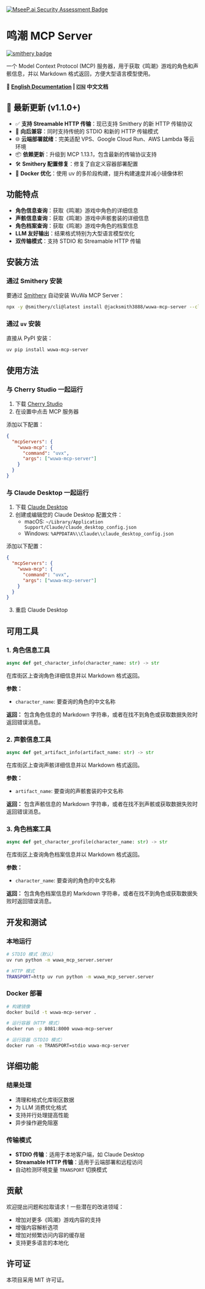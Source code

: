 [![MseeP.ai Security Assessment Badge](https://mseep.net/pr/jacksmith3888-wuwa-mcp-server-badge.png)](https://mseep.ai/app/jacksmith3888-wuwa-mcp-server)

# 鸣潮 MCP Server

[![smithery badge](https://smithery.ai/badge/@jacksmith3888/wuwa-mcp-server)](https://smithery.ai/server/@jacksmith3888/wuwa-mcp-server)

一个 Model Context Protocol (MCP) 服务器，用于获取《鸣潮》游戏的角色和声骸信息，并以 Markdown 格式返回，方便大型语言模型使用。

**📄 [English Documentation](README_EN.md) | 🇨🇳 中文文档**

## 🚀 最新更新 (v1.1.0+)

- ✅ **支持 Streamable HTTP 传输**：现已支持 Smithery 的新 HTTP 传输协议
- 🔄 **向后兼容**：同时支持传统的 STDIO 和新的 HTTP 传输模式
- 🌐 **云端部署就绪**：完美适配 VPS、Google Cloud Run、AWS Lambda 等云环境
- 📦 **依赖更新**：升级到 MCP 1.13.1，包含最新的传输协议支持
- 🛠️ **Smithery 配置修复**：修复了自定义容器部署配置
- 🐳 **Docker 优化**：使用 uv 的多阶段构建，提升构建速度并减小镜像体积

## 功能特点

- **角色信息查询**：获取《鸣潮》游戏中角色的详细信息
- **声骸信息查询**：获取《鸣潮》游戏中声骸套装的详细信息
- **角色档案查询**：获取《鸣潮》游戏中角色的档案信息
- **LLM 友好输出**：结果格式特别为大型语言模型优化
- **双传输模式**：支持 STDIO 和 Streamable HTTP 传输

## 安装方法

### 通过 Smithery 安装

要通过 [Smithery](https://smithery.ai/server/@jason/wuwa-mcp-server) 自动安装 WuWa MCP Server：

```bash
npx -y @smithery/cli@latest install @jacksmith3888/wuwa-mcp-server --client claude --key YOUR_SMITHERY_KEYs
```

### 通过 `uv` 安装

直接从 PyPI 安装：

```bash
uv pip install wuwa-mcp-server
```

## 使用方法

### 与 Cherry Studio 一起运行

1. 下载 [Cherry Studio](https://github.com/CherryHQ/cherry-studio)
2. 在设置中点击 MCP 服务器

添加以下配置：

```json
{
  "mcpServers": {
    "wuwa-mcp": {
      "command": "uvx",
      "args": ["wuwa-mcp-server"]
    }
  }
}
```

### 与 Claude Desktop 一起运行

1. 下载 [Claude Desktop](https://claude.ai/download)
2. 创建或编辑您的 Claude Desktop 配置文件：
   - macOS: `~/Library/Application Support/Claude/claude_desktop_config.json`
   - Windows: `%APPDATA%\\Claude\\claude_desktop_config.json`

添加以下配置：

```json
{
  "mcpServers": {
    "wuwa-mcp": {
      "command": "uvx",
      "args": ["wuwa-mcp-server"]
    }
  }
}
```

3. 重启 Claude Desktop

## 可用工具

### 1. 角色信息工具

```python
async def get_character_info(character_name: str) -> str
```

在库街区上查询角色详细信息并以 Markdown 格式返回。

**参数：**

- `character_name`: 要查询的角色的中文名称

**返回：**
包含角色信息的 Markdown 字符串，或者在找不到角色或获取数据失败时返回错误消息。

### 2. 声骸信息工具

```python
async def get_artifact_info(artifact_name: str) -> str
```

在库街区上查询声骸详细信息并以 Markdown 格式返回。

**参数：**

- `artifact_name`: 要查询的声骸套装的中文名称

**返回：**
包含声骸信息的 Markdown 字符串，或者在找不到声骸或获取数据失败时返回错误消息。

### 3. 角色档案工具

```python
async def get_character_profile(character_name: str) -> str
```

在库街区上查询角色档案信息并以 Markdown 格式返回。

**参数：**

- `character_name`: 要查询的角色的中文名称

**返回：**
包含角色档案信息的 Markdown 字符串，或者在找不到角色或获取数据失败时返回错误消息。

## 开发和测试

### 本地运行

```bash
# STDIO 模式（默认）
uv run python -m wuwa_mcp_server.server

# HTTP 模式
TRANSPORT=http uv run python -m wuwa_mcp_server.server
```

### Docker 部署

```bash
# 构建镜像
docker build -t wuwa-mcp-server .

# 运行容器（HTTP 模式）
docker run -p 8081:8000 wuwa-mcp-server

# 运行容器（STDIO 模式）
docker run -e TRANSPORT=stdio wuwa-mcp-server
```

## 详细功能

### 结果处理

- 清理和格式化库街区数据
- 为 LLM 消费优化格式
- 支持并行处理提高性能
- 异步操作避免阻塞

### 传输模式

- **STDIO 传输**：适用于本地客户端，如 Claude Desktop
- **Streamable HTTP 传输**：适用于云端部署和远程访问
- 自动检测环境变量 `TRANSPORT` 切换模式

## 贡献

欢迎提出问题和拉取请求！一些潜在的改进领域：

- 增加对更多《鸣潮》游戏内容的支持
- 增强内容解析选项
- 增加对频繁访问内容的缓存层
- 支持更多语言的本地化

## 许可证

本项目采用 MIT 许可证。
